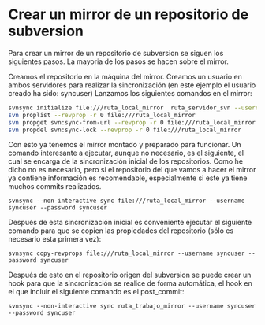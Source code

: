 # Crear un mirror de un repositorio de subversion

Para crear un mirror de un repositorio de subversion se siguen los siguientes pasos.
La mayoria de los pasos se hacen sobre el mirror.

Creamos el repositorio en la máquina del mirror.
Creamos un usuario en ambos servidores para realizar la sincronización (en este ejemplo el usuario creado ha sido: syncuser)
Lanzamos los siguientes comandos en el mirror:

``` bash
svnsync initialize file:///ruta_local_mirror  ruta_servidor_svn --username syncuser --password syncuser
svn proplist --revprop -r 0 file:///ruta_local_mirror
svn propget svn:sync-from-url --revprop -r 0 file:///ruta_local_mirror
svn propdel svn:sync-lock --revprop -r 0 file:///ruta_local_mirror
```

Con esto ya tenemos el mirror montado y preparado para funcionar. Un comando interesante a ejecutar, aunque no necesario, es el siguiente, el cual se encarga de la sincronización inicial de los repositorios. Como he dicho no es necesario, pero si el repositorio del que vamos a hacer el mirror ya contiene información es recomendable, especialmente si este ya tiene muchos commits realizados.
```
svnsync --non-interactive sync file:///ruta_local_mirror --username syncuser --password syncuser
```
Después de esta sincronización inicial es conveniente ejecutar el siguiente comando para que se copien las propiedades del repositorio (sólo es necesario esta primera vez):
```
svnsync copy-revprops file:///ruta_local_mirror --username syncuser --password syncuser
```

Después de esto en el repositorio origen del subversion se puede crear un hook para que la sincronización se realice de forma automática, el hook en el que incluir el siguiente comando es el post_commit:
```
svnsync --non-interactive sync ruta_trabajo_mirror --username syncuser --password syncuser
```
